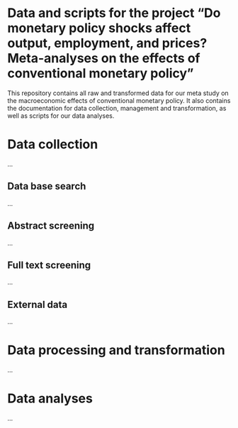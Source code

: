 # Data and scripts for the project  “Do monetary policy shocks affect output, employment, and prices? Meta-analyses on the effects of conventional monetary policy”

This repository contains all raw and transformed data for our meta study on the macroeconomic effects of conventional monetary policy. It also contains the documentation for data collection, management and transformation, as well as scripts for our data analyses.

# Data collection

...

## Data base search

...


## Abstract screening

...

## Full text screening

...

## External data

...

# Data processing and transformation

...

# Data analyses

...
